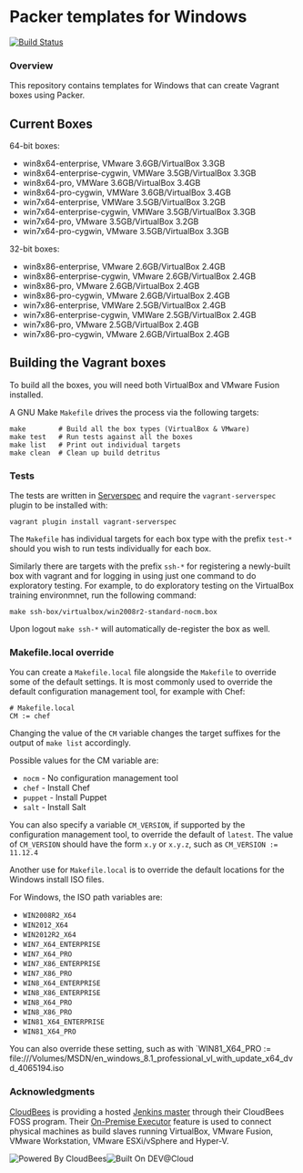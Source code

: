 # Packer templates for Windows
[![Build Status](https://box-cutter.ci.cloudbees.com/buildStatus/icon?job=windows-core-nocm)](https://box-cutter.ci.cloudbees.com/job/windows-core-nocm)

### Overview

This repository contains templates for Windows that can create
Vagrant boxes using Packer.

## Current Boxes

64-bit boxes:

* win8x64-enterprise, VMware 3.6GB/VirtualBox 3.3GB
* win8x64-enterprise-cygwin, VMWare 3.5GB/VirtualBox 3.3GB
* win8x64-pro, VMWare 3.6GB/VirtualBox 3.4GB
* win8x64-pro-cygwin, VMWare 3.6GB/VirtualBox 3.4GB
* win7x64-enterprise, VMWare 3.5GB/VirtualBox 3.2GB
* win7x64-enterprise-cygwin, VMWare 3.5GB/VirtualBox 3.3GB
* win7x64-pro, VMware 3.5GB/VirtualBox 3.2GB
* win7x64-pro-cygwin, VMware 3.5GB/VirtualBox 3.3GB


32-bit boxes:

* win8x86-enterprise, VMware 2.6GB/VirtualBox 2.4GB
* win8x86-enterprise-cygwin, VMware 2.6GB/VirtualBox  2.4GB
* win8x86-pro, VMware 2.6GB/VirtualBox 2.4GB
* win8x86-pro-cygwin, VMware 2.6GB/VirtualBox 2.4GB
* win7x86-enterprise, VMWare 2.5GB/VirtualBox 2.4GB
* win7x86-enterprise-cygwin, VMWare 2.5GB/VirtualBox 2.4GB
* win7x86-pro, VMware 2.5GB/VirtualBox 2.4GB
* win7x86-pro-cygwin, VMware 2.6GB/VirtualBox 2.4GB


## Building the Vagrant boxes

To build all the boxes, you will need both VirtualBox and VMware Fusion installed.

A GNU Make `Makefile` drives the process via the following targets:

    make        # Build all the box types (VirtualBox & VMware)
    make test   # Run tests against all the boxes
    make list   # Print out individual targets
    make clean  # Clean up build detritus
    
### Tests

The tests are written in [Serverspec](http://serverspec.org) and require the
`vagrant-serverspec` plugin to be installed with:

    vagrant plugin install vagrant-serverspec
    
The `Makefile` has individual targets for each box type with the prefix
`test-*` should you wish to run tests individually for each box.

Similarly there are targets with the prefix `ssh-*` for registering a
newly-built box with vagrant and for logging in using just one command to
do exploratory testing.  For example, to do exploratory testing
on the VirtualBox training environmnet, run the following command:

    make ssh-box/virtualbox/win2008r2-standard-nocm.box
    
Upon logout `make ssh-*` will automatically de-register the box as well.

### Makefile.local override

You can create a `Makefile.local` file alongside the `Makefile` to override
some of the default settings.  It is most commonly used to override the
default configuration management tool, for example with Chef:

    # Makefile.local
    CM := chef

Changing the value of the `CM` variable changes the target suffixes for
the output of `make list` accordingly.

Possible values for the CM variable are:

* `nocm` - No configuration management tool
* `chef` - Install Chef
* `puppet` - Install Puppet
* `salt`  - Install Salt

You can also specify a variable `CM_VERSION`, if supported by the
configuration management tool, to override the default of `latest`.
The value of `CM_VERSION` should have the form `x.y` or `x.y.z`,
such as `CM_VERSION := 11.12.4`

Another use for `Makefile.local` is to override the default locations
for the Windows install ISO files.

For Windows, the ISO path variables are:

* `WIN2008R2_X64`
* `WIN2012_X64`
* `WIN2012R2_X64`
* `WIN7_X64_ENTERPRISE`
* `WIN7_X64_PRO`
* `WIN7_X86_ENTERPRISE`
* `WIN7_X86_PRO`
* `WIN8_X64_ENTERPRISE`
* `WIN8_X86_ENTERPRISE`
* `WIN8_X64_PRO`
* `WIN8_X86_PRO`
* `WIN81_X64_ENTERPRISE`
* `WIN81_X64_PRO`

You can also override these setting, such as with
`WIN81_X64_PRO := file:///Volumes/MSDN/en_windows_8.1_professional_vl_with_update_x64_dvd_4065194.iso

### Acknowledgments

[CloudBees](http://www.cloudbees.com) is providing a hosted [Jenkins master](http://box-cutter.ci.cloudbees.com/) through their CloudBees FOSS program. Their [On-Premise Executor](https://developer.cloudbees.com/bin/view/DEV/On-Premise+Executors) feature is used to connect physical machines as build slaves running VirtualBox, VMware Fusion, VMware Workstation, VMware ESXi/vSphere and Hyper-V.

![Powered By CloudBees](http://www.cloudbees.com/sites/default/files/Button-Powered-by-CB.png "Powered By CloudBees")![Built On DEV@Cloud](http://www.cloudbees.com/sites/default/files/Button-Built-on-CB-1.png "Built On DEV@Cloud")
